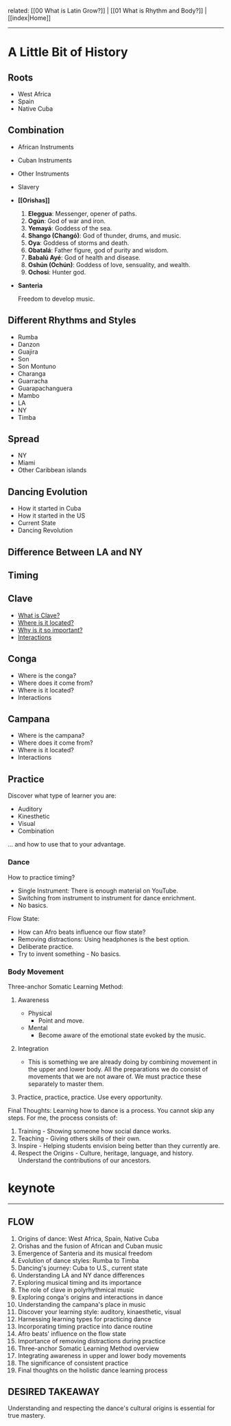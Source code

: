 related: [[00 What is Latin Grow?]] | [[01 What is Rhythm and Body?]] | [[index|Home]]

---
# A Little Bit of History

## Roots
- West Africa
- Spain
- Native Cuba

## Combination
- African Instruments
- Cuban Instruments
- Other Instruments
- Slavery

- **[[Orishas]]**
  1. **Eleggua**: Messenger, opener of paths.
  2. **Ogún**: God of war and iron.
  3. **Yemayá**: Goddess of the sea.
  4. **Shango (Changó)**: God of thunder, drums, and music.
  5. **Oya**: Goddess of storms and death.
  6. **Obatalá**: Father figure, god of purity and wisdom.
  7. **Babalú Ayé**: God of health and disease.
  8. **Oshún (Ochún)**: Goddess of love, sensuality, and wealth.
  9. **Ochosi**: Hunter god.

- **Santeria**

  Freedom to develop music.

## Different Rhythms and Styles
- Rumba
- Danzon
- Guajira
- Son
- Son Montuno
- Charanga
- Guarracha
- Guarapachanguera
- Mambo
- LA
- NY
- Timba

## Spread
- NY
- Miami
- Other Caribbean islands 

## Dancing Evolution
- How it started in Cuba
- How it started in the US
- Current State
- Dancing Revolution

## Difference Between LA and NY

## Timing

## Clave
- [What is Clave?](https://youtu.be/OE7X1PgmF54?si=Mu4hOeL_jDIgYiou)
- [Where is it located?](https://www.youtube.com/watch?v=kxDALPkziAI&t=3s)
- [Why is it so important?](https://www.youtube.com/watch?v=Ye7d5mPNfYY)
- [Interactions](https://www.youtube.com/watch?v=Htz94NNaUfo)

## Conga
- Where is the conga?
- Where does it come from?
- Where is it located?
- Interactions

## Campana
- Where is the campana?
- Where does it come from?
- Where is it located?
- Interactions

## Practice
Discover what type of learner you are:
- Auditory
- Kinesthetic
- Visual
- Combination

... and how to use that to your advantage.

### Dance
How to practice timing?
- Single Instrument: There is enough material on YouTube.
- Switching from instrument to instrument for dance enrichment.
- No basics.

Flow State:
- How can Afro beats influence our flow state?
- Removing distractions: Using headphones is the best option.
- Deliberate practice.
- Try to invent something - No basics.

### Body Movement
Three-anchor Somatic Learning Method:
1. Awareness
   - Physical
     - Point and move.
   - Mental
     - Become aware of the emotional state evoked by the music.
2. Integration
   - This is something we are already doing by combining movement in the upper and lower body. All the preparations we do consist of movements that we are not aware of. We must practice these separately to master them.

1. Practice, practice, practice. Use every opportunity.

Final Thoughts:
Learning how to dance is a process. You cannot skip any steps. For me, the process consists of:
1. Training - Showing someone how social dance works.
2. Teaching - Giving others skills of their own.
3. Inspire - Helping students envision being better than they currently are.
4. Respect the Origins - Culture, heritage, language, and history. Understand the contributions of our ancestors.


# keynote

---

## FLOW
1. Origins of dance: West Africa, Spain, Native Cuba
2. Orishas and the fusion of African and Cuban music
3. Emergence of Santeria and its musical freedom
4. Evolution of dance styles: Rumba to Timba
5. Dancing's journey: Cuba to U.S., current state
6. Understanding LA and NY dance differences
7. Exploring musical timing and its importance
8. The role of clave in polyrhythmical music
9. Exploring conga's origins and interactions in dance
10. Understanding the campana's place in music
11. Discover your learning style: auditory, kinaesthetic, visual
12. Harnessing learning types for practicing dance
13. Incorporating timing practice into dance routine
14. Afro beats' influence on the flow state
15. Importance of removing distractions during practice
16. Three-anchor Somatic Learning Method overview
17. Integrating awareness in upper and lower body movements
18. The significance of consistent practice
19. Final thoughts on the holistic dance learning process

## DESIRED TAKEAWAY
Understanding and respecting the dance's cultural origins is essential for true mastery.




